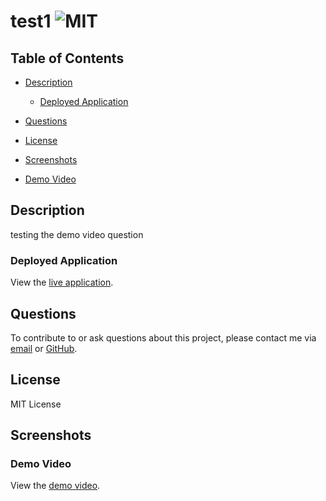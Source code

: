 # test1 ![MIT](https://img.shields.io/static/v1?label=MIT&message=License&color=blueviolet)
    
   ## Table of Contents
  - [Description](#description)
    - [Deployed Application](#deployed-application) 
  
  
  
  - [Questions](#questions)
  - [License](#license)
  - [Screenshots](#screenshots)
  - [Demo Video](#demo-video)

   ## Description

  testing the demo video question

   ### Deployed Application
  View the [live application](deployedurl).
  
   
    
   
   
   
    
   ## Questions
  To contribute to or ask questions about this project, please contact me via [email](mailto:email@emial.com) or [GitHub](https://github.com/username).
    
   ## License

MIT License
    
   ## Screenshots
   
   ### Demo Video
  View the [demo video](demovideo.com). 
   